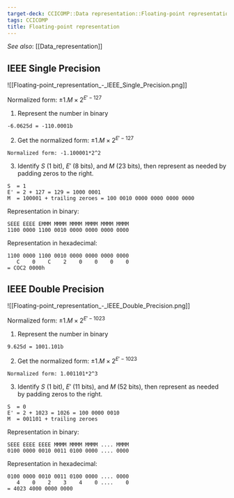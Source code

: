 ```yaml
---
target-deck: CCICOMP::Data representation::Floating-point representation
tags: CCICOMP
title: Floating-point representation
---
```


*See also*: [[Data_representation]]

## IEEE Single Precision

![[Floating-point_representation_-_IEEE_Single_Precision.png]]

Normalized form: $\pm1.M\times2^{E'-127}$

1. Represent the number in binary

```
-6.0625d = -110.0001b
```

2. Get the normalized form: $\pm1.M\times2^{E'-127}$

```
Normalized form: -1.100001*2^2
```

3. Identify $S$ (1 bit), $E'$ (8 bits), and $M$ (23 bits), then represent as needed by padding zeros to the right.

```
S  = 1
E' = 2 + 127 = 129 = 1000 0001
M  = 100001 + trailing zeroes = 100 0010 0000 0000 0000 0000
```

Representation in binary:

```
SEEE EEEE EMMM MMMM MMMM MMMM MMMM MMMM
1100 0000 1100 0010 0000 0000 0000 0000
```

Representation in hexadecimal:

```
1100 0000 1100 0010 0000 0000 0000 0000
   C    0    C    2    0    0    0    0
= COC2 0000h
```

<!--ID: 1696942838690-->

## IEEE Double Precision

![[Floating-point_representation_-_IEEE_Double_Precision.png]]

Normalized form: $\pm1.M\times2^{E'-1023}$

1. Represent the number in binary

```
9.625d = 1001.101b
```

2. Get the normalized form: $\pm1.M\times2^{E'-1023}$

```
Normalized form: 1.001101*2^3
```

3. Identify $S$ (1 bit), $E'$ (11 bits), and $M$ (52 bits), then represent as needed by padding zeros to the right.

```
S  = 0
E' = 2 + 1023 = 1026 = 100 0000 0010
M  = 001101 + trailing zeroes
```

Representation in binary:

```
SEEE EEEE EEEE MMMM MMMM MMMM .... MMMM
0100 0000 0010 0011 0100 0000 .... 0000
```

Representation in hexadecimal:

```
0100 0000 0010 0011 0100 0000 .... 0000
   4    0    2    3    4    0 ....    0
= 4023 4000 0000 0000
```

<!--ID: 1696942838697-->